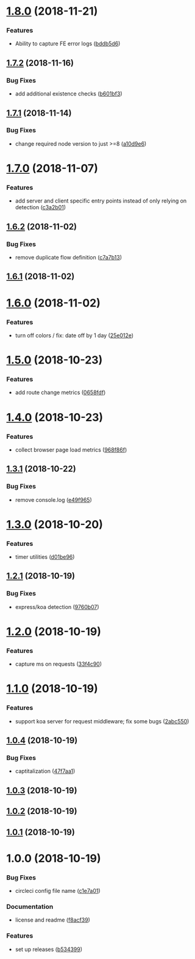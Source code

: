 # [1.8.0](https://github.com/sprucelabsai/sprucebot-log/compare/v1.7.2...v1.8.0) (2018-11-21)


### Features

* Ability to capture FE error logs ([bddb5d6](https://github.com/sprucelabsai/sprucebot-log/commit/bddb5d6))

## [1.7.2](https://github.com/sprucelabsai/sprucebot-log/compare/v1.7.1...v1.7.2) (2018-11-16)


### Bug Fixes

* add additional existence checks ([b601bf3](https://github.com/sprucelabsai/sprucebot-log/commit/b601bf3))

## [1.7.1](https://github.com/sprucelabsai/sprucebot-log/compare/v1.7.0...v1.7.1) (2018-11-14)


### Bug Fixes

* change required node version to just >=8 ([a10d9e6](https://github.com/sprucelabsai/sprucebot-log/commit/a10d9e6))

# [1.7.0](https://github.com/sprucelabsai/sprucebot-log/compare/v1.6.2...v1.7.0) (2018-11-07)


### Features

* add server and client specific entry points instead of only relying on detection ([c3a2b01](https://github.com/sprucelabsai/sprucebot-log/commit/c3a2b01))

## [1.6.2](https://github.com/sprucelabsai/sprucebot-log/compare/v1.6.1...v1.6.2) (2018-11-02)


### Bug Fixes

* remove duplicate flow definition ([c7a7b13](https://github.com/sprucelabsai/sprucebot-log/commit/c7a7b13))

## [1.6.1](https://github.com/sprucelabsai/sprucebot-log/compare/v1.6.0...v1.6.1) (2018-11-02)

# [1.6.0](https://github.com/sprucelabsai/sprucebot-log/compare/v1.5.0...v1.6.0) (2018-11-02)


### Features

* turn off colors / fix: date off by 1 day ([25e012e](https://github.com/sprucelabsai/sprucebot-log/commit/25e012e))

# [1.5.0](https://github.com/sprucelabsai/sprucebot-log/compare/v1.4.0...v1.5.0) (2018-10-23)


### Features

* add route change metrics ([0658fdf](https://github.com/sprucelabsai/sprucebot-log/commit/0658fdf))

# [1.4.0](https://github.com/sprucelabsai/sprucebot-log/compare/v1.3.1...v1.4.0) (2018-10-23)


### Features

* collect browser page load metrics ([968f86f](https://github.com/sprucelabsai/sprucebot-log/commit/968f86f))

## [1.3.1](https://github.com/sprucelabsai/sprucebot-log/compare/v1.3.0...v1.3.1) (2018-10-22)


### Bug Fixes

* remove console.log ([e49f965](https://github.com/sprucelabsai/sprucebot-log/commit/e49f965))

# [1.3.0](https://github.com/sprucelabsai/sprucebot-log/compare/v1.2.1...v1.3.0) (2018-10-20)


### Features

* timer utilities ([d01be96](https://github.com/sprucelabsai/sprucebot-log/commit/d01be96))

## [1.2.1](https://github.com/sprucelabsai/sprucebot-log/compare/v1.2.0...v1.2.1) (2018-10-19)


### Bug Fixes

* express/koa detection ([9760b07](https://github.com/sprucelabsai/sprucebot-log/commit/9760b07))

# [1.2.0](https://github.com/sprucelabsai/sprucebot-log/compare/v1.1.0...v1.2.0) (2018-10-19)


### Features

* capture ms on requests ([33f4c90](https://github.com/sprucelabsai/sprucebot-log/commit/33f4c90))

# [1.1.0](https://github.com/sprucelabsai/sprucebot-log/compare/v1.0.4...v1.1.0) (2018-10-19)


### Features

* support koa server for request middleware; fix some bugs ([2abc550](https://github.com/sprucelabsai/sprucebot-log/commit/2abc550))

## [1.0.4](https://github.com/sprucelabsai/sprucebot-log/compare/v1.0.3...v1.0.4) (2018-10-19)


### Bug Fixes

* captitalization ([47f7aa1](https://github.com/sprucelabsai/sprucebot-log/commit/47f7aa1))

## [1.0.3](https://github.com/sprucelabsai/sprucebot-log/compare/v1.0.2...v1.0.3) (2018-10-19)

## [1.0.2](https://github.com/sprucelabsai/sprucebot-log/compare/v1.0.1...v1.0.2) (2018-10-19)

## [1.0.1](https://github.com/sprucelabsai/sprucebot-log/compare/v1.0.0...v1.0.1) (2018-10-19)

# 1.0.0 (2018-10-19)


### Bug Fixes

* circleci config file name ([c1e7a01](https://github.com/sprucelabsai/sprucebot-log/commit/c1e7a01))


### Documentation

* license and readme ([f8acf39](https://github.com/sprucelabsai/sprucebot-log/commit/f8acf39))


### Features

* set up releases ([b534399](https://github.com/sprucelabsai/sprucebot-log/commit/b534399))
